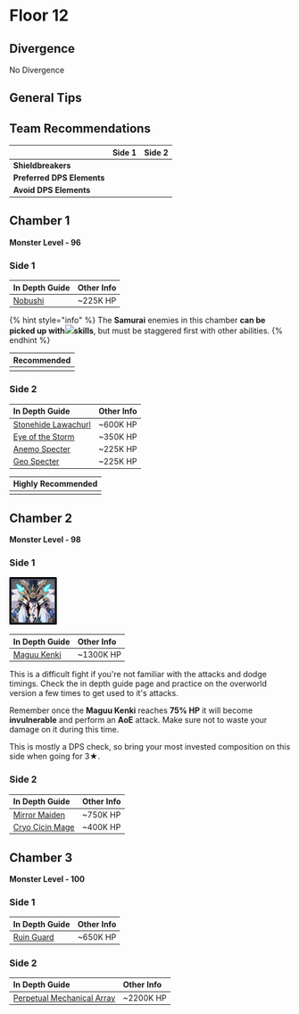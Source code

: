 # Floor 12

## Divergence

No Divergence

## General Tips

## Team Recommendations

|  | Side 1 | Side 2 |
| :--- | :---: | :---: |
| **Shieldbreakers** |  |  |
| **Preferred DPS Elements** |  |  |
| **Avoid DPS Elements** |  |  |

## Chamber 1

**Monster Level - 96**

### Side 1

| **In Depth Guide** | Other Info |
| :--- | :--- |
| [Nobushi](../../monsters/untitled/nobushi.md) | ~225K HP |

{% hint style="info" %}
The **Samurai** enemies in this chamber **can be picked up with**![](../../.gitbook/assets/anemo_small.png)**skills**, but must be staggered first with other abilities.
{% endhint %}



| **Recommended** |
| :---: |
|  |

### Side 2

| **In Depth Guide** | Other Info |
| :--- | :--- |
| [Stonehide Lawachurl](../../monsters/hilichurls/stonehide-lawachurl.md) | ~600K HP |
| [Eye of the Storm](../../monsters/animals/eye-of-the-storm.md) | ~350K HP |
| [Anemo Specter](../../monsters/specters/anemo-specter.md) | ~225K HP |
| [Geo Specter](../../monsters/specters/geo-specter.md) | ~225K HP |



| **Highly Recommended** |
| :---: |
|  |

## Chamber 2

**Monster Level - 98**

### Side 1

![](../../.gitbook/assets/maguu-kenki.png)

| **In Depth Guide** | Other Info |
| :--- | :--- |
| [Maguu Kenki](../../monsters/elites/maguu-kenki.md) | ~1300K HP |

This is a difficult fight if you're not familiar with the attacks and dodge timings. Check the in depth guide page and practice on the overworld version a few times to get used to it's attacks.

Remember once the **Maguu Kenki** reaches **75% HP** it will become **invulnerable** and perform an **AoE** attack. Make sure not to waste your damage on it during this time.

This is mostly a DPS check, so bring your most invested composition on this side when going for 3★.

### Side 2

| **In Depth Guide** | Other Info |
| :--- | :--- |
| [Mirror Maiden](../../monsters/fatui/mirror-maiden.md) | ~750K HP |
| [Cryo Cicin Mage](../../monsters/fatui/cryo-cicin-mage.md) | ~400K HP |



## Chamber 3

**Monster Level - 100**

### Side 1

| **In Depth Guide** | Other Info |
| :--- | :--- |
| [Ruin Guard](../../monsters/ruin-constructs/ruin-guard.md) | ~650K HP |



### Side 2

| **In Depth Guide** | Other Info |
| :--- | :--- |
| [Perpetual Mechanical Array](../../monsters/elites/perpetual-mechanical-array.md) | ~2200K HP |



